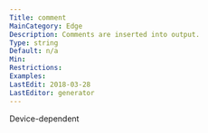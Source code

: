 ```yaml
---
Title: comment
MainCategory: Edge
Description: Comments are inserted into output.
Type: string
Default: n/a
Min: 
Restrictions: 
Examples: 
LastEdit: 2018-03-28
LastEditor: generator
---
```


Device-dependent

